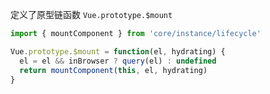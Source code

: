 定义了原型链函数 `Vue.prototype.$mount`

```js
import { mountComponent } from 'core/instance/lifecycle'

Vue.prototype.$mount = function(el, hydrating) {
  el = el && inBrowser ? query(el) : undefined
  return mountComponent(this, el, hydrating)
}
```